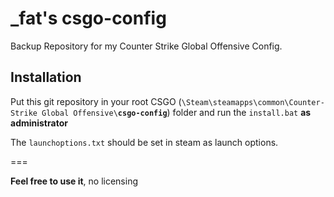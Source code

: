 # _fat's csgo-config
Backup Repository for my Counter Strike Global Offensive Config.

## Installation

Put this git repository in your root CSGO (`\Steam\steamapps\common\Counter-Strike Global Offensive\`__`csgo-config`__)
folder and run the `install.bat` __as administrator__

The `launchoptions.txt` should be set in steam as launch options.

===

__Feel free to use it__, no licensing